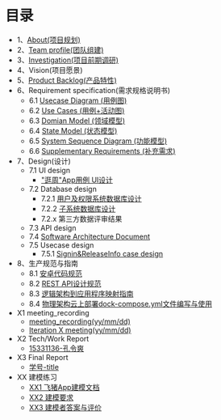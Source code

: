 # 目录
- 1、[About(项目规划)](https://github.com/team-work-GuangZhou/Guangzhou/blob/master/documents/iterations.md)
- 2、[Team profile(团队组建)](https://github.com/team-work-GuangZhou/Guangzhou/blob/master/documents/team-profile.md)
- 3、[Investigation(项目前期调研)](https://github.com/team-work-GuangZhou/Guangzhou/blob/master/documents/investigation.md)
- 4、Vision(项目愿景)
- 5、[Product Backlog(产品特性)](https://github.com/team-work-GuangZhou/Guangzhou/blob/master/documents/backlog.md)
- 6、Requirement specification(需求规格说明书)
	- 6.1 [Usecase Diagram (用例图)](https://github.com/team-work-GuangZhou/Guangzhou/blob/master/documents/usecase_diagram.md)
	- 6.2 [Use Cases (用例+活动图)](https://github.com/team-work-GuangZhou/Guangzhou/blob/master/documents/Requirement-specification.md)
	- 6.3 [Domian Model (领域模型)](https://github.com/team-work-GuangZhou/Guangzhou/blob/master/documents/Domain_model.md)
	- 6.4 [State Model (状态模型)](https://github.com/team-work-GuangZhou/Guangzhou/blob/master/documents/state_model.md)
	- 6.5 [System Sequence Diagram (功能模型)](https://github.com/team-work-GuangZhou/Guangzhou/blob/master/system-sequence-diagrams)
	- 6.6 [Supplementary Requirements (补充需求)](https://github.com/team-work-GuangZhou/Guangzhou/blob/master/documents/Supplementary%20Requirements.pdf)
- 7、Design(设计)
	- 7.1 UI design
		- ["逛周"App用例 UI设计](https://github.com/team-work-GuangZhou/Guangzhou/blob/master/documents/Design.md)
	- 7.2 Database design
		- 7.2.1 [用户及权限系统数据库设计](https://github.com/team-work-GuangZhou/Guangzhou/blob/master/codes/%E7%94%A8%E6%88%B7%E5%8F%8A%E6%9D%83%E9%99%90%E7%B3%BB%E7%BB%9F%E6%95%B0%E6%8D%AE%E5%BA%93%E8%AE%BE%E8%AE%A1.docx)
		- 7.2.2 [子系统数据库设计](https://github.com/team-work-GuangZhou/Guangzhou/blob/master/codes/%E5%AD%90%E7%B3%BB%E7%BB%9F%E6%95%B0%E6%8D%AE%E5%BA%93.docx)
		- 7.2.x 第三方数据评审结果
	- 7.3 API design
	- 7.4 [Software Architecture Document](https://github.com/team-work-GuangZhou/Guangzhou/blob/master/documents/software_architecture_doc.md)
	- 7.5 Usecase design
	 	- 7.5.1 [Signin&ReleaseInfo case design](https://github.com/team-work-GuangZhou/Guangzhou/blob/master/documents/ECB_diagrams.md)
- 8、生产规范与指南
	- 8.1 [安卓代码规范](https://github.com/team-work-GuangZhou/Guangzhou/blob/master/codes/android_code/README.md)
	- 8.2 [REST API设计规范](https://github.com/team-work-GuangZhou/Guangzhou/blob/master/documents/restful_api_guide.md)
	- 8.3 [逻辑架构到应用程序映射指南](https://github.com/team-work-GuangZhou/Guangzhou/blob/master/documents/ECB_relationship.md)
	- 8.4 [物理架构云上部署dock-compose.yml文件编写与使用](https://github.com/team-work-GuangZhou/Guangzhou/blob/master/documents/Deployment_instruction.md)
- X1 meeting_recording
	- [meeting_recording(yy/mm/dd)](https://github.com/team-work-GuangZhou/Guangzhou/blob/master/documents/meeting_record.md)
	- [Iteration X meeting(yy/mm/dd)](https://github.com/team-work-GuangZhou/Guangzhou/blob/master/documents/iterations.md)
- X2 Tech/Work Report
	- [15331136-孔令爽](https://github.com/team-work-GuangZhou/Guangzhou/blob/master/documents/15331136-%E5%AD%94%E4%BB%A4%E7%88%BD.md)
- X3 Final Report
	- [学号-title](https://github.com/team-work-GuangZhou/Guangzhou/tree/master/final_report)
- XX 建模练习
	- [XX1 飞猪App建模文档](https://github.com/team-work-GuangZhou/Guangzhou/blob/master/documents/feizhu_doc.md)
	- [XX2 建模要求](https://github.com/team-work-GuangZhou/Guangzhou/blob/master/documents/modeling_requirement.md)
	- [XX3 建模者答案与评价](https://github.com/team-work-GuangZhou/Guangzhou/blob/master/documents/answer.md)

